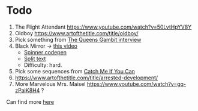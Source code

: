 # Todo

1. The Flight Attendant https://www.youtube.com/watch?v=50LvtHpYV8Y
1. Oldboy https://www.artofthetitle.com/title/oldboy/
1. Pick something from [The Queens Gambit interview](https://www.artofthetitle.com/title/the-queens-gambit/)
1. Black Mirror -> [this video](https://www.youtube.com/watch?v=pxjy1vahZnU)
   - [Spinner codepen](https://codepen.io/mr21/pen/QWyKpYR)
   - [Split text](https://codemyui.com/black-mirror-style-cracked-glitchy-text-effect/)
   - Difficulty: hard.
1. Pick some sequences from [Catch Me If You Can](https://www.youtube.com/watch?v=aN715Rp4L74)
1. https://www.artofthetitle.com/title/arrested-development/
1. More Marvelous Mrs. Maisel <https://www.youtube.com/watch?v=gq-zPalK8H4> ?

Can find more [here](https://www.youtube.com/channel/UCcpJUN2rzYQmS5oOXzy3zlw)
